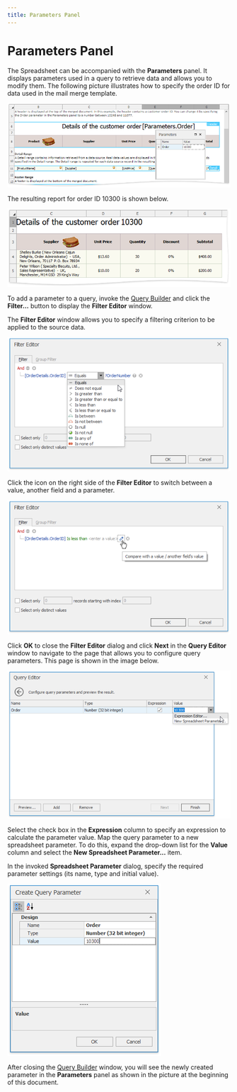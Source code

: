 ```yaml
---
title: Parameters Panel
---
```

# Parameters Panel
The Spreadsheet can be accompanied with the **Parameters** panel. It displays parameters used in a query to retrieve data and allows you to modify them. The following picture illustrates how to specify the order ID for data used in the mail merge template.

![SpreadsheetControl_MailMerge_ParametersPanel](../../../images/Img25262.png)

The resulting report for order ID 10300 is shown below.

![SpreadsheetControl_MailMerge_ParametersResult](../../../images/Img25269.png)

To add a parameter to a query, invoke the [Query Builder](../../../../interface-elements-for-desktop/articles/spreadsheet/mail-merge/query-builder.md) and click the **Filter...** button to display the **Filter Editor** window.

The **Filter Editor** window allows you to specify a filtering criterion to be applied to the source data.

![SpreadsheetControl_MailMerge_FilterEditor-Condition](../../../images/Img25623.png)

Click the icon on the right side of the **Filter Editor** to switch between a value, another field and a parameter.

![SpreadsheetControl_MailMerge_FilterEditor-Value](../../../images/Img25624.png)

Click **OK** to close the **Filter Editor** dialog and click **Next** in the **Query Editor** window to navigate to the page that allows you to configure query parameters. This page is shown in the image below.

![SpreadsheetControl_MailMerge_ParametersQueryEditor02](../../../images/Img25264.png)

Select the check box in the **Expression** column to specify an expression to calculate the parameter value. Map the query parameter to a new spreadsheet parameter. To do this, expand the drop-down list for the **Value** column and select the **New Spreadsheet Parameter...** item.

In the invoked **Spreadsheet Parameter** dialog, specify the required parameter settings (its name, type and initial value).

![SpreadsheetControl_MailMerge_NewSpreadsheetParameter](../../../images/Img25629.png)

After closing the [Query Builder](../../../../interface-elements-for-desktop/articles/spreadsheet/mail-merge/query-builder.md) window, you will see the newly created parameter in the **Parameters** panel as shown in the picture at the beginning of this document.